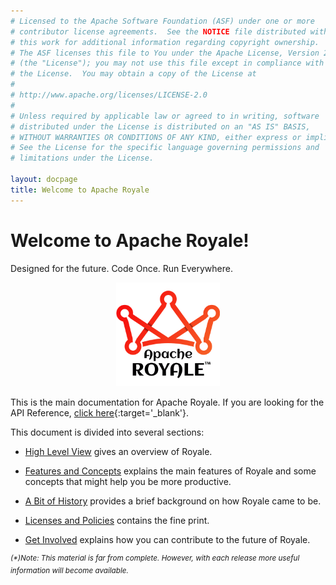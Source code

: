 ```yaml
---
# Licensed to the Apache Software Foundation (ASF) under one or more
# contributor license agreements.  See the NOTICE file distributed with
# this work for additional information regarding copyright ownership.
# The ASF licenses this file to You under the Apache License, Version 2.0
# (the "License"); you may not use this file except in compliance with
# the License.  You may obtain a copy of the License at
# 
# http://www.apache.org/licenses/LICENSE-2.0
# 
# Unless required by applicable law or agreed to in writing, software
# distributed under the License is distributed on an "AS IS" BASIS,
# WITHOUT WARRANTIES OR CONDITIONS OF ANY KIND, either express or implied.
# See the License for the specific language governing permissions and
# limitations under the License.

layout: docpage
title: Welcome to Apache Royale
---
```


# Welcome to Apache Royale!

Designed for the future. Code Once. Run Everywhere.

<p align="center">
  <img width="33%" height="33%" src="assets/images/apache-royale-main-logo-1000x1000.png">
</p>

This is the main documentation for Apache Royale.  If you are looking for the API Reference, [click here](http://royale.apache.org/asdoc/index.html){:target='_blank'}.

This document is divided into several sections:

 * [High Level View](welcome/high-level-view.html) gives an overview of Royale.

 * [Features and Concepts](welcome/features-and-concepts.html) explains the main features of Royale and some concepts that might help you be more productive.

 * [A Bit of History](welcome/history.html) provides a brief background on how Royale came to be.

 * [Licenses and Policies](welcome/licenses.html) contains the fine print.

 * [Get Involved](welcome/get-involved.html) explains how you can contribute to the future of Royale.

<sup>_(*)Note: This material is far from complete. However, with each release more useful information will become available._</sup>

